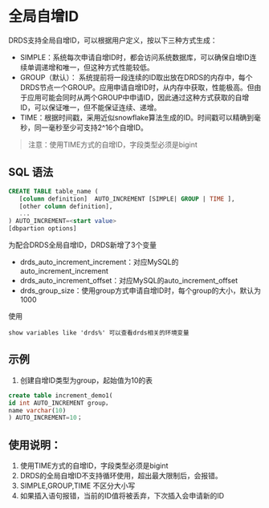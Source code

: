 # 全局自增ID
DRDS支持全局自增ID，可以根据用户定义，按以下三种方式生成：
- SIMPLE：系统每次申请自增ID时，都会访问系统数据库，可以确保自增ID连续单调递增和唯一，但这种方式性能较低。
- GROUP（默认）： 系统提前将一段连续的ID取出放在DRDS的内存中，每个DRDS节点一个GROUP。应用申请自增ID时，从内存中获取，性能极高。但由于应用可能会同时从两个GROUP中申请ID，因此通过这种方式获取的自增ID，可以保证唯一，但不能保证连续、递增。
- TIME：根据时间戳，采用近似snowflake算法生成的ID。时间戳可以精确到毫秒，同一毫秒至少可支持2^16个自增ID。 
> 注意：使用TIME方式的自增ID，字段类型必须是bigint

## SQL 语法
```SQL
CREATE TABLE table_name (
   [column definition]  AUTO_INCREMENT [SIMPLE| GROUP | TIME ],
   [other column definition],
   ...
) AUTO_INCREMENT=<start value>
[dbpartion options]
```
为配合DRDS全局自增ID，DRDS新增了3个变量
- drds_auto_increment_increment：对应MySQL的auto_increment_increment
- drds_auto_increment_offset：对应MySQL的auto_increment_offset
- drds_group_size：使用group方式申请自增ID时，每个group的大小，默认为1000

使用 
```
show variables like 'drds%' 可以查看drds相关的环境变量
```

## 示例
1. 创建自增ID类型为group，起始值为10的表
```SQL
create table increment_demo1(
id int AUTO_INCREMENT group，
name varchar(10)
) AUTO_INCREMENT=10；
```

## 使用说明：
1. 使用TIME方式的自增ID，字段类型必须是bigint
2. DRDS的全局自增ID不支持循环使用，超出最大限制后，会报错。
3. SIMPLE,GROUP,TIME 不区分大小写
4. 如果插入语句报错，当前的ID值将被丢弃，下次插入会申请新的ID
